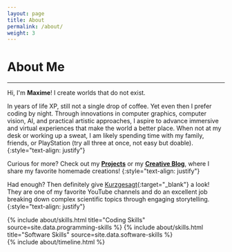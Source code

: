 ```yaml
---
layout: page
title: About
permalink: /about/
weight: 3
---
```


# **About Me**
<hr class="short">

Hi, I'm **Maxime**! I create worlds that do not exist.

In <script src='/js/calculateAge.js'></script> years of life XP, still not a single drop of coffee. Yet even then I prefer coding by night. Through innovations in computer graphics, computer vision, AI, and practical artistic approaches, I aspire to advance immersive and virtual experiences that make the world a better place. When not at my desk or working up a sweat, I am likely spending time with my family, friends, or PlayStation (try all three at once, not easy but doable).
{:style="text-align: justify"}

Curious for more? Check out my [**Projects**](/projects) or my [**Creative Blog**](/blog), where I share my favorite homemade creations!
{:style="text-align: justify"}

Had enough? Then definitely give [Kurzgesagt](https://www.youtube.com/inanutshell){:target="_blank"} a look! They are one of my favorite YouTube channels and do an excellent job breaking down complex scientific topics through engaging storytelling.
{:style="text-align: justify"}

<div class="row">
{% include about/skills.html title="Coding Skills" source=site.data.programming-skills %}
{% include about/skills.html title="Software Skills" source=site.data.software-skills %}
</div>

<div class="row">
{% include about/timeline.html %}
</div>
